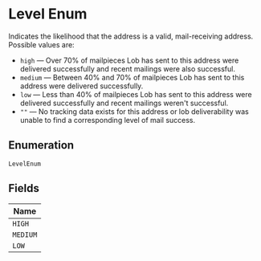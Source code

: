 
# Level Enum

Indicates the likelihood that the address is a valid, mail-receiving address. Possible values are:

- `high` — Over 70% of mailpieces Lob has sent to this address were delivered successfully and recent mailings were also successful.
- `medium` — Between 40% and 70% of mailpieces Lob has sent to this address were delivered successfully.
- `low` — Less than 40% of mailpieces Lob has sent to this address were delivered successfully and recent mailings weren't successful.
- `""` — No tracking data exists for this address or lob deliverability was unable to find a corresponding level of mail success.

## Enumeration

`LevelEnum`

## Fields

| Name |
|  --- |
| `HIGH` |
| `MEDIUM` |
| `LOW` |

